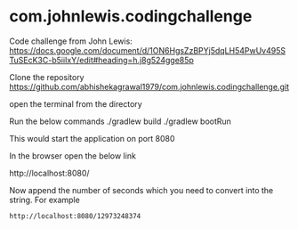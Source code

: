 # com.johnlewis.codingchallenge
Code challenge from John Lewis: https://docs.google.com/document/d/1ON6HgsZzBPYj5dqLH54PwUv495STuSEcK3C-b5iiIxY/edit#heading=h.j8g524gge85p

Clone the repository https://github.com/abhishekagrawal1979/com.johnlewis.codingchallenge.git

open the terminal from the directory 

Run the below commands
  ./gradlew build
  ./gradlew bootRun
  
  This would start the application on port 8080
  
  In the browser open the below link
  
  http://localhost:8080/
  
  Now append the number of seconds which you need to convert into the string. For example 
  
    http://localhost:8080/12973248374
  
  

